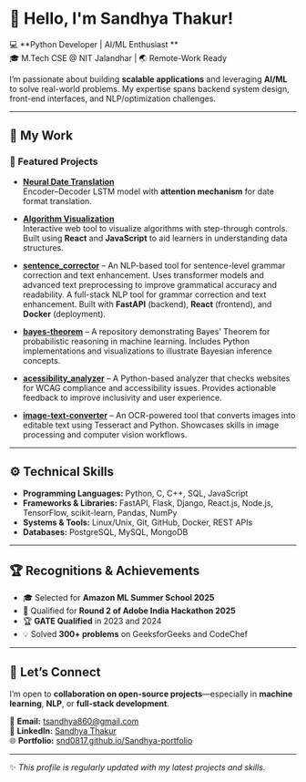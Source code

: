 # 👋 Hello, I'm Sandhya Thakur!

💻 **Python Developer | AI/ML Enthusiast **  
🎓 M.Tech CSE @ NIT Jalandhar | 🌏 Remote-Work Ready  

I’m passionate about building **scalable applications** and leveraging **AI/ML** to solve real-world problems. My expertise spans backend system design, front-end interfaces, and NLP/optimization challenges.

---

## 🔭 My Work

### 🌟 Featured Projects

- **[Neural Date Translation](https://github.com/snd0817/neural-date-translation)**  
  Encoder–Decoder LSTM model with **attention mechanism** for date format translation.    

- **[Algorithm Visualization](https://github.com/snd0817/algorithm-visualization)**  
  Interactive web tool to visualize algorithms with step-through controls. Built using **React** and **JavaScript** to aid learners in understanding data structures.  

- **[sentence_corrector](https://github.com/snd0817/sentence_correcto)** – An NLP-based tool for sentence-level grammar correction and text enhancement. Uses transformer models and advanced text preprocessing to improve grammatical accuracy and readability. A full-stack NLP tool for grammar correction and text enhancement. Built with **FastAPI** (backend), **React** (frontend), and **Docker** (deployment). 
- **[bayes-theorem](https://github.com/snd0817/bayes-theorem)** – A repository demonstrating Bayes’ Theorem for probabilistic reasoning in machine learning. Includes Python implementations and visualizations to illustrate Bayesian inference concepts.
- **[acessibility_analyzer](https://github.com/snd0817/acessibility_analyzer)** – A Python-based analyzer that checks websites for WCAG compliance and accessibility issues. Provides actionable feedback to improve inclusivity and user experience.
- **[image-text-converter](https://github.com/snd0817/image-text-converter)** – An OCR-powered tool that converts images into editable text using Tesseract and Python. Showcases skills in image processing and computer vision workflows.
---

## ⚙️ Technical Skills
- **Programming Languages:** Python, C, C++, SQL, JavaScript  
- **Frameworks & Libraries:** FastAPI, Flask, Django, React.js, Node.js, TensorFlow, scikit-learn, Pandas, NumPy  
- **Systems & Tools:** Linux/Unix, Git, GitHub, Docker, REST APIs  
- **Databases:** PostgreSQL, MySQL, MongoDB  

---

## 🏆 Recognitions & Achievements
- 🎓 Selected for **Amazon ML Summer School 2025**  
- 🏅 Qualified for **Round 2 of Adobe India Hackathon 2025**  
- 🏆 **GATE Qualified** in 2023 and 2024  
- 💡 Solved **300+ problems** on GeeksforGeeks and CodeChef  

---

## 🤝 Let’s Connect
I’m open to **collaboration on open-source projects**—especially in **machine learning**, **NLP**, or **full-stack development**.  

📧 **Email:** [tsandhya860@gmail.com](mailto:tsandhya860@gmail.com)  
🔗 **LinkedIn:** [Sandhya Thakur](https://linkedin.com/in/sandhya-thakur-9113a2215)  
🌐 **Portfolio:** [snd0817.github.io/Sandhya-portfolio](https://snd0817.github.io/Sandhya-portfolio/)  

---

✨ *This profile is regularly updated with my latest projects and skills.*  
